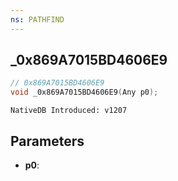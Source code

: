 ```yaml
---
ns: PATHFIND
---
```

## _0x869A7015BD4606E9

```c
// 0x869A7015BD4606E9
void _0x869A7015BD4606E9(Any p0);
```

```
NativeDB Introduced: v1207
```

## Parameters
* **p0**:
